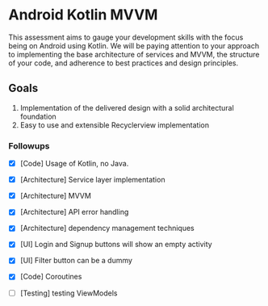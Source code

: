 # Android Kotlin MVVM 

This assessment aims to gauge your development skills with the focus being on Android using Kotlin. We will be paying attention to your approach to implementing the base architecture of services and MVVM, the structure of your code, and adherence to best practices and design principles.

## Goals

1. Implementation of the delivered design with a solid architectural foundation
2. Easy to use and extensible Recyclerview implementation


### Followups

- [x] [Code] Usage of Kotlin, no Java. 
- [x] [Architecture] Service layer implementation
- [x] [Architecture] MVVM 
- [x] [Architecture] API error handling
- [x] [Architecture] dependency management techniques
- [x] [UI] Login and Signup buttons will show an empty activity
- [x] [UI] Filter button can be a dummy
- [x] [Code] Coroutines
- [ ] [Testing] testing ViewModels

